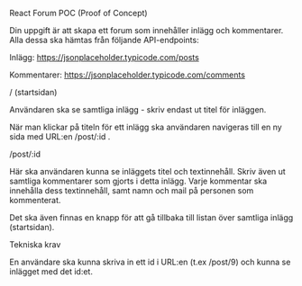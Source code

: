 React Forum POC (Proof of Concept)

Din uppgift är att skapa ett forum som innehåller inlägg och kommentarer. Alla dessa ska hämtas från följande API-endpoints:


Inlägg: https://jsonplaceholder.typicode.com/posts

Kommentarer: https://jsonplaceholder.typicode.com/comments



/ (startsidan)


Användaren ska se samtliga inlägg - skriv endast ut titel för inläggen.

När man klickar på titeln för ett inlägg ska användaren navigeras till en ny sida med URL:en /post/:id .


/post/:id


Här ska användaren kunna se inläggets titel och textinnehåll. Skriv även ut samtliga kommentarer som gjorts i detta inlägg. Varje kommentar ska innehålla dess textinnehåll, samt namn och mail på personen som kommenterat.

Det ska även finnas en knapp för att gå tillbaka till listan över samtliga inlägg (startsidan).


Tekniska krav

En användare ska kunna skriva in ett id i URL:en (t.ex /post/9) och kunna se inlägget med det id:et.